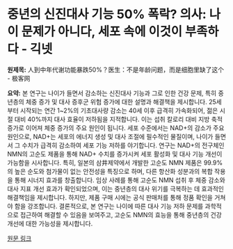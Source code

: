 # 중년의 신진대사 기능 50% 폭락? 의사: 나이 문제가 아니다, 세포 속에 이것이 부족하다 - 긱넷

**원제목:** 人到中年代谢功能暴跌50%？医生：不是年龄问题，而是细胞里缺了这个 - 极客网

**요약:** 본 연구는 나이가 들면서 감소하는 신진대사 기능과 그로 인한 건강 문제, 특히 중년층의 체중 증가 및 대사 증후군 위험 증가에 대한 설명과 해결책을 제시합니다.  25세부터 시작되는 연간 1~2%의 기초대사량 감소는 40세 이후 급격히 가속화되어,  젊은 시절 대비 40%까지 대사 효율이 저하됨을 지적합니다. 이는 섭취 칼로리 대비 지방 축적 증가로 이어져 체중 증가의 주요 원인이 됩니다.  세포 수준에서는 NAD+의 감소가 주요 원인으로, NAD+는 세포의 에너지 생성 및 대사 조절에 필수적인 물질이며,  나이가 들면서 그 수치가 급격히 감소하여 세포 기능 저하를 야기합니다.  연구는 NAD+의 전구체인 NMN의 고순도 제품을 통해 NAD+ 수치를 증가시켜 세포 활성화 및 대사 기능 개선이 가능함을 시사합니다. 특히,  일본의 삼井제약에서 개발한 고순도 NMN 제품은  99.9%의 높은 순도와 첨가물이 없는 안전성을 특징으로 하며,  다른 항산화 성분과의 복합 작용을 통해 시너지 효과를 창출합니다.  임상 사례를 통해 고순도 NMN 섭취 후 체중 감소와 대사 지표 개선 효과가 확인되었으며, 이는 중년층의 대사 위기를 극복하는 데 효과적인 해결책임을 제시합니다.  하지만, 제품 구매 시에는 공식 판매처를 통해 정품 확인을 거쳐야 함을 강조합니다.  결론적으로,  본 연구는 나이에 따른 대사 기능 저하 문제를 과학적으로 접근하여 해결할 수 있음을 보여주고, 고순도 NMN의 효능을 통해 중년층의 건강 개선에 대한 가능성을 제시합니다.

[원문 링크](https://www.fromgeek.com/daily/1044-697940.html)
